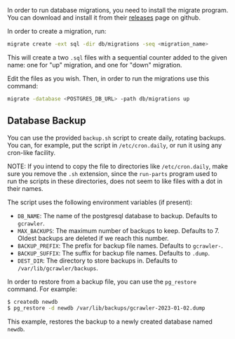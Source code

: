 In order to run database migrations, you need to install the migrate program.
You can download and install it from their [releases][1] page on github.

In order to create a migration, run:

``` sh
migrate create -ext sql -dir db/migrations -seq <migration_name>
```

This will create a two `.sql` files with a sequential counter added to the given
name: one for "up" migration, and one for "down" migration.

Edit the files as you wish. Then, in order to run the migrations use this
command:

``` sh
migrate -database <POSTGRES_DB_URL> -path db/migrations up
```

## Database Backup

You can use the provided `backup.sh` script to create daily, rotating backups.
You can, for example, put the script in `/etc/cron.daily`, or run it using
any cron-like facility.

NOTE: If you intend to copy the file to directories like `/etc/cron.daily`, make
sure you remove the `.sh` extension, since the `run-parts` program used to run
the scripts in these directories, does not seem to like files with a dot in
their names.

The script uses the following environment variables (if present):

 - `DB_NAME`: The name of the postgresql database to backup. Defaults to
   `gcrawler`.
 - `MAX_BACKUPS`: The maximum number of backups to keep. Defaults to 7. Oldest
   backups are deleted if we reach this number.
 - `BACKUP_PREFIX`: The prefix for backup file names. Defaults to `gcrawler-`.
 - `BACKUP_SUFFIX`: The suffix for backup file names. Defaults to `.dump`.
 - `DEST_DIR`: The directory to store backups in. Defaults to
   `/var/lib/gcrawler/backups`.

In order to restore from a backup file, you can use the `pg_restore` command.
For example:

``` sh
$ createdb newdb
$ pg_restore -d newdb /var/lib/backups/gcrawler-2023-01-02.dump
```

This example, restores the backup to a newly created database named `newdb`.

[1]: https://github.com/golang-migrate/migrate/releases/
